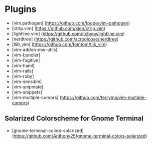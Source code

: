# Plugins #

* [vim.pathogen] (https://github.com/tpope/vim-pathogen)
* [ctrlp.vim] (https://github.com/kien/ctrlp.vim)
* [lightline.vim] (https://github.com/itchyny/lightline.vim)
* [nerdtree] (https://github.com/scrooloose/nerdtree)
* [tlib_vim] (https://github.com/tomtom/tlib_vim)
* [vim-addon-mw-utils]
* [vim-bundler]
* [vim-fugitive]
* [vim-haml]
* [vim-rails]
* [vim-ruby] 
* [vim-sensible]
* [vim-snipmate]
* [vim-snippets]
* [vim-multiple-cursors] (https://github.com/terryma/vim-multiple-cursors)

## Solarized Colorscheme for Gnome Terminal ##

* [gnome-terminal-colors-solarized] (https://github.com/Anthony25/gnome-terminal-colors-solarized)










